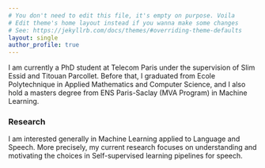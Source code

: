 ```yaml
---
# You don't need to edit this file, it's empty on purpose. Voila
# Edit theme's home layout instead if you wanna make some changes
# See: https://jekyllrb.com/docs/themes/#overriding-theme-defaults
layout: single
author_profile: true
---
```



I am currently a PhD student at Telecom Paris under the supervision of Slim Essid and Titouan Parcollet. Before that, I graduated from Ecole Polytechnique in Applied Mathematics and Computer Science, and I also hold a masters degree from ENS Paris-Saclay (MVA Program) in Machine Learning.

### Research

I am interested generally in Machine Learning applied to Language and Speech. More precisely, my current research focuses on understanding and motivating the choices in Self-supervised learning pipelines for speech.

